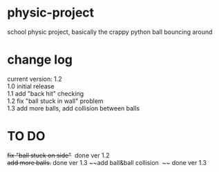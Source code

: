 # physic-project
school physic project, basically the crappy python ball bouncing around

# change log
current version: 1.2  
1.0 initial release  
1.1 add "back hit" checking  
1.2 fix "ball stuck in wall" problem   
1.3 add more balls, add collision between balls

# TO DO
~~fix "ball stuck on side"~~  done ver 1.2  
~~add more balls.~~ done ver 1.3
~~add ball&ball collision  ~~ done ver 1.3
